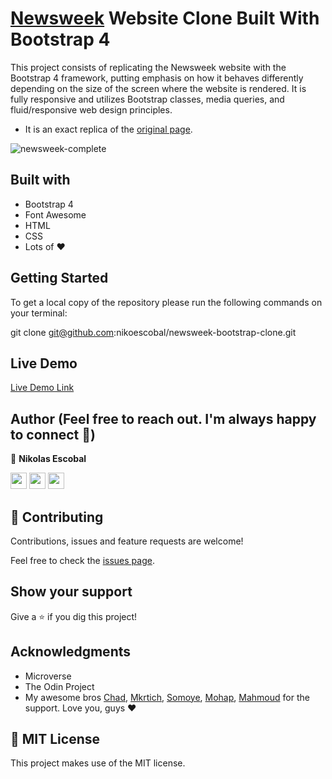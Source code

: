 # [Newsweek](https://www.newsweek.com/) Website Clone Built With Bootstrap 4

This project consists of replicating the Newsweek website with the Bootstrap 4 framework, putting emphasis on how it behaves differently depending on the size of the screen where the website is rendered. It is fully responsive and utilizes Bootstrap classes, media queries, and fluid/responsive web design principles.

- It is an exact replica of the [original page](https://imgur.com/a/jvAifdd).


![newsweek-complete](https://user-images.githubusercontent.com/62937819/93362217-4ecc5780-f878-11ea-8148-77e47eadb509.jpg)


## Built with

- Bootstrap 4
- Font Awesome
- HTML 
- CSS
- Lots of :heart: 

## Getting Started

To get a local copy of the repository please run the following commands on your terminal:

git clone git@github.com:nikoescobal/newsweek-bootstrap-clone.git

## Live Demo

[Live Demo Link](https://rawcdn.githack.com/nikoescobal/newsweek-bootstrap-clone/16ebf8d2043029aac9959f2f7fcae2b911bb07ed/index.html)

## Author (Feel free to reach out. I'm always happy to connect :slightly_smiling_face:)

👤 **Nikolas Escobal**


[<code><img height="26" src="https://cdn.iconscout.com/icon/free/png-256/github-153-675523.png"></code>](https://github.com/nikoescobal)
[<code><img height="26" src="https://upload.wikimedia.org/wikipedia/sco/thumb/9/9f/Twitter_bird_logo_2012.svg/1200px-Twitter_bird_logo_2012.svg.png"></code>](https://twitter.com/nikoescobal)
[<code><img height="26" src="https://upload.wikimedia.org/wikipedia/commons/thumb/c/c9/Linkedin.svg/1200px-Linkedin.svg.png"></code>](https://www.linkedin.com/in/nikolas-escobal/)

## 🤝 Contributing

Contributions, issues and feature requests are welcome!

Feel free to check the [issues page](issues/).

## Show your support

Give a ⭐️ if you dig this project!

## Acknowledgments

- Microverse
- The Odin Project
- My awesome bros [Chad](https://github.com/El-Potato-Slayer), [Mkrtich](https://github.com/MkrtichSargsyan/), [Somoye](https://github.com/somoye123/), [Mohap](https://github.com/mohapakram), [Mahmoud](https://github.com/MahmoudBakr23/) for the support. Love you, guys :heart:


## 📝 MIT License

This project makes use of the MIT license.
